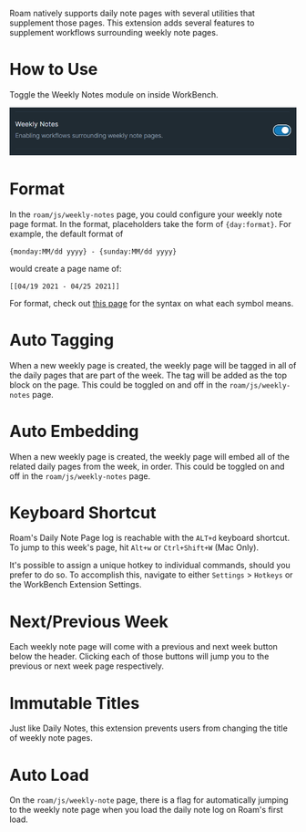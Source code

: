 Roam natively supports daily note pages with several utilities that supplement those pages. This extension adds several features to supplement workflows surrounding weekly note pages.

# How to Use

Toggle the Weekly Notes module on inside WorkBench.

![](media/toggle-weekly-notes.png)

# Format

In the `roam/js/weekly-notes` page, you could configure your weekly note page format. In the format, placeholders take the form of `{day:format}`. For example, the default format of

```plain text
{monday:MM/dd yyyy} - {sunday:MM/dd yyyy}
```

would create a page name of:

```plain text
[[04/19 2021 - 04/25 2021]]
```

For format, check out [this page](https://date-fns.org/v2.21.1/docs/format) for the syntax on what each symbol means.

# Auto Tagging

When a new weekly page is created, the weekly page will be tagged in all of the daily pages that are part of the week. The tag will be added as the top block on the page. This could be toggled on and off in the `roam/js/weekly-notes` page.

# Auto Embedding

When a new weekly page is created, the weekly page will embed all of the related daily pages from the week, in order. This could be toggled on and off in the `roam/js/weekly-notes` page.

# Keyboard Shortcut

Roam's Daily Note Page log is reachable with the `ALT+d` keyboard shortcut. To jump to this week's page, hit `Alt+w` or `Ctrl+Shift+W` (Mac Only).

It's possible to assign a unique hotkey to individual commands, should you prefer to do so. To accomplish this, navigate to either `Settings` > `Hotkeys` or the WorkBench Extension Settings.

# Next/Previous Week

Each weekly note page will come with a previous and next week button below the header. Clicking each of those buttons will jump you to the previous or next week page respectively.

# Immutable Titles

Just like Daily Notes, this extension prevents users from changing the title of weekly note pages.

# Auto Load

On the `roam/js/weekly-note` page, there is a flag for automatically jumping to the weekly note page when you load the daily note log on Roam's first load.

